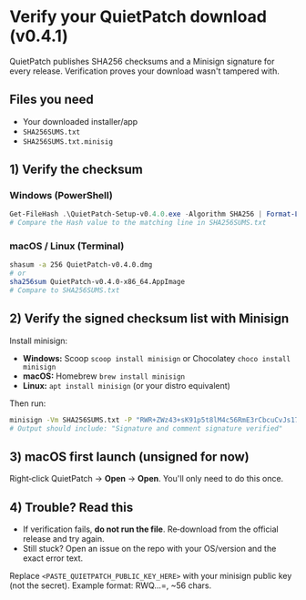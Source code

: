 # Verify your QuietPatch download (v0.4.1)

QuietPatch publishes SHA256 checksums and a Minisign signature for every release. Verification proves your download wasn't tampered with.

## Files you need
- Your downloaded installer/app
- `SHA256SUMS.txt`
- `SHA256SUMS.txt.minisig`

## 1) Verify the checksum
### Windows (PowerShell)
```powershell
Get-FileHash .\QuietPatch-Setup-v0.4.0.exe -Algorithm SHA256 | Format-List
# Compare the Hash value to the matching line in SHA256SUMS.txt
```

### macOS / Linux (Terminal)
```bash
shasum -a 256 QuietPatch-v0.4.0.dmg
# or
sha256sum QuietPatch-v0.4.0-x86_64.AppImage
# Compare to SHA256SUMS.txt
```

## 2) Verify the signed checksum list with Minisign
Install minisign:
- **Windows:** Scoop `scoop install minisign` or Chocolatey `choco install minisign`
- **macOS:** Homebrew `brew install minisign`
- **Linux:** `apt install minisign` (or your distro equivalent)

Then run:
```bash
minisign -Vm SHA256SUMS.txt -P "RWR+ZWz43+sK91p5t8lM4c56RmE3rCbcuCvJs17yqjwV/boM5vDDoBG6"
# Output should include: "Signature and comment signature verified"
```

## 3) macOS first launch (unsigned for now)
Right‑click QuietPatch → **Open** → **Open**. You'll only need to do this once.

## 4) Trouble? Read this
- If verification fails, **do not run the file**. Re‑download from the official release and try again.
- Still stuck? Open an issue on the repo with your OS/version and the exact error text.

Replace `<PASTE_QUIETPATCH_PUBLIC_KEY_HERE>` with your minisign public key (not the secret). Example format: RWQ...=, ~56 chars.